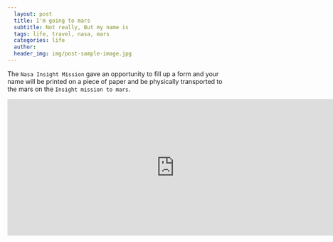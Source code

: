 ```yaml
---
  layout: post
  title: I'm going to mars
  subtitle: Not really, But my name is
  tags: life, travel, nasa, mars
  categories: life
  author: 
  header_img: img/post-sample-image.jpg
---
```


The `Nasa Insight Mission` gave an opportunity to fill up a form and your name will be printed on a piece of paper and be physically transported to the mars on the `Insight mission to mars`.

<iframe src="https://mars.jpl.nasa.gov/participate/send-your-name/insight/?action=getcert&e=1&pid=3&cn=71002470150&" width="750" height="307" scrolling="no" frameborder="0"></iframe>
            